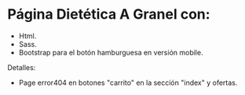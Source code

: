 # Página Dietética A Granel con:

- Html.
- Sass.
- Bootstrap para el botón hamburguesa en versión mobile.

Detalles:
- Page error404 en botones "carrito" en la sección "index" y ofertas.
